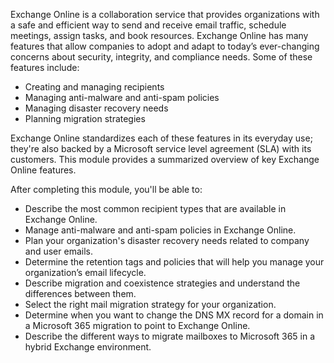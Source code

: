 Exchange Online is a collaboration service that provides organizations with a safe and efficient way to send and receive email traffic, schedule meetings, assign tasks, and book resources. Exchange Online has many features that allow companies to adopt and adapt to today’s ever-changing concerns about security, integrity, and compliance needs. Some of these features include:

 *  Creating and managing recipients
 *  Managing anti-malware and anti-spam policies
 *  Managing disaster recovery needs
 *  Planning migration strategies

Exchange Online standardizes each of these features in its everyday use; they're also backed by a Microsoft service level agreement (SLA) with its customers. This module provides a summarized overview of key Exchange Online features.

After completing this module, you'll be able to:


 *  Describe the most common recipient types that are available in Exchange Online.
 *  Manage anti-malware and anti-spam policies in Exchange Online.
 *  Plan your organization's disaster recovery needs related to company and user emails.
 *  Determine the retention tags and policies that will help you manage your organization’s email lifecycle.
 *  Describe migration and coexistence strategies and understand the differences between them.
 *  Select the right mail migration strategy for your organization.
 *  Determine when you want to change the DNS MX record for a domain in a Microsoft 365 migration to point to Exchange Online.
 *  Describe the different ways to migrate mailboxes to Microsoft 365 in a hybrid Exchange environment.
